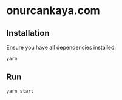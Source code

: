 # onurcankaya.com

## Installation
Ensure you have all dependencies installed:
```
yarn
```

## Run
```
yarn start
```